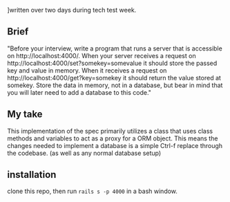 ]written over two days during tech test week.

## Brief
"Before your interview, write a program that runs a server that is accessible on http://localhost:4000/. When your server receives a request on http://localhost:4000/set?somekey=somevalue it should store the passed key and value in memory. When it receives a request on http://localhost:4000/get?key=somekey it should return the value stored at somekey. Store the data in memory, not in a database, but bear in mind that you will later need to add a database to this code."

## My take
This implementation of the spec primarily utilizes a class that uses class methods and variables to act as a proxy for a ORM object. This means the changes needed to implement a database is a simple Ctrl-f replace through the codebase. (as well as any normal database setup)

## installation
clone this repo, then run `rails s -p 4000` in a bash window.
